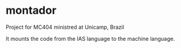 # montador
Project for MC404 ministred at Unicamp, Brazil

It mounts the code from the IAS language to the machine language.
